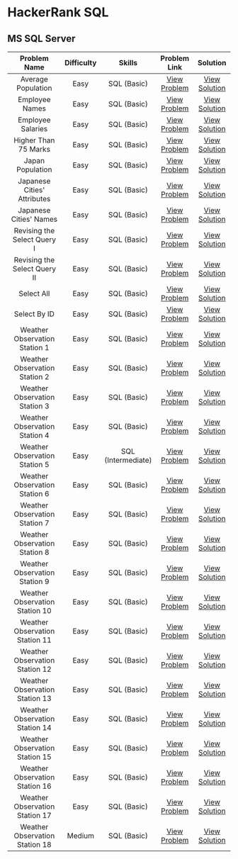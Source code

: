 # HackerRank SQL

## MS SQL Server

| Problem Name | Difficulty | Skills | Problem Link | Solution |
| :-: | :-: |:-:| :-: | :-: |
Average Population | Easy | SQL (Basic) | [View Problem](https://www.hackerrank.com/challenges/average-population/problem) | [View Solution]()
Employee Names | Easy | SQL (Basic) | [View Problem](https://www.hackerrank.com/challenges/name-of-employees/problem) | [View Solution]()
Employee Salaries | Easy | SQL (Basic) | [View Problem](https://www.hackerrank.com/challenges/salary-of-employees/problem) | [View Solution]()
Higher Than 75 Marks | Easy | SQL (Basic) | [View Problem](https://www.hackerrank.com/challenges/more-than-75-marks/problem) | [View Solution]()
Japan Population | Easy | SQL (Basic) | [View Problem](https://www.hackerrank.com/challenges/japan-population/problem) | [View Solution]()
Japanese Cities' Attributes | Easy | SQL (Basic) | [View Problem](https://www.hackerrank.com/challenges/japanese-cities-attributes/problem) | [View Solution]()
Japanese Cities' Names | Easy | SQL (Basic) | [View Problem](https://www.hackerrank.com/challenges/japanese-cities-name/problem) | [View Solution]()
Revising the Select Query I | Easy | SQL (Basic) | [View Problem](https://www.hackerrank.com/challenges/revising-the-select-query/problem)| [View Solution](https://github.com/ricrochads/hackerrank-sql/blob/main/MS%20SQL%20Server/revising_the_select_query_i.sql)
Revising the Select Query II | Easy | SQL (Basic) | [View Problem](https://www.hackerrank.com/challenges/revising-the-select-query-2/problem) | [View Solution](https://github.com/ricrochads/hackerrank-sql/blob/main/MS%20SQL%20Server/revising_the_select_query_ii.sql)
Select All | Easy | SQL (Basic) | [View Problem](https://www.hackerrank.com/challenges/select-all-sql/problem) | [View Solution]()
Select By ID | Easy | SQL (Basic) | [View Problem](https://www.hackerrank.com/challenges/select-by-id/problem) | [View Solution]()
Weather Observation Station 1 | Easy | SQL (Basic) | [View Problem](https://www.hackerrank.com/challenges/weather-observation-station-1/problem) | [View Solution]()
Weather Observation Station 2 | Easy | SQL (Basic) | [View Problem](https://www.hackerrank.com/challenges/weather-observation-station-2/problem) | [View Solution]()
Weather Observation Station 3 | Easy | SQL (Basic) | [View Problem](https://www.hackerrank.com/challenges/weather-observation-station-3/problem) | [View Solution]()
Weather Observation Station 4 | Easy | SQL (Basic) | [View Problem](https://www.hackerrank.com/challenges/weather-observation-station-4/problem) | [View Solution]()
Weather Observation Station 5 | Easy | SQL (Intermediate) | [View Problem](https://www.hackerrank.com/challenges/weather-observation-station-5/problem) | [View Solution]()
Weather Observation Station 6 | Easy | SQL (Basic) | [View Problem](https://www.hackerrank.com/challenges/weather-observation-station-6/problem) | [View Solution]()
Weather Observation Station 7 | Easy | SQL (Basic) | [View Problem](https://www.hackerrank.com/challenges/weather-observation-station-7/problem) | [View Solution]()
Weather Observation Station 8 | Easy | SQL (Basic) | [View Problem](https://www.hackerrank.com/challenges/weather-observation-station-8/problem) | [View Solution]()
Weather Observation Station 9 | Easy | SQL (Basic) | [View Problem](https://www.hackerrank.com/challenges/weather-observation-station-9/problem) | [View Solution]()
Weather Observation Station 10 | Easy | SQL (Basic) | [View Problem](https://www.hackerrank.com/challenges/weather-observation-station-10/problem) | [View Solution]()
Weather Observation Station 11 | Easy | SQL (Basic) | [View Problem](https://www.hackerrank.com/challenges/weather-observation-station-11/problem) | [View Solution]()
Weather Observation Station 12 | Easy | SQL (Basic) | [View Problem](https://www.hackerrank.com/challenges/weather-observation-station-12/problem) | [View Solution]()
Weather Observation Station 13 | Easy | SQL (Basic) | [View Problem](https://www.hackerrank.com/challenges/weather-observation-station-13/problem) | [View Solution]()
Weather Observation Station 14 | Easy | SQL (Basic) | [View Problem](https://www.hackerrank.com/challenges/weather-observation-station-14/problem) | [View Solution]()
Weather Observation Station 15 | Easy | SQL (Basic) | [View Problem](https://www.hackerrank.com/challenges/weather-observation-station-15/problem) | [View Solution]()
Weather Observation Station 16 | Easy | SQL (Basic) | [View Problem](https://www.hackerrank.com/challenges/weather-observation-station-16/problem) | [View Solution]()
Weather Observation Station 17 | Easy | SQL (Basic) | [View Problem](https://www.hackerrank.com/challenges/weather-observation-station-17/problem) | [View Solution]()
Weather Observation Station 18 | Medium | SQL (Basic) | [View Problem](https://www.hackerrank.com/challenges/weather-observation-station-18/problem) | [View Solution]()
